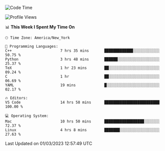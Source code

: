 <!--START_SECTION:waka-->
![Code Time](http://img.shields.io/badge/Code%20Time-183%20hrs%2021%20mins-blue)

![Profile Views](http://img.shields.io/badge/Profile%20Views-6-blue)

📊 **This Week I Spent My Time On** 

```text
🕑︎ Time Zone: America/New_York

💬 Programming Languages: 
C++                      7 hrs 35 mins       █████████████░░░░░░░░░░░░   50.75 % 
Python                   3 hrs 48 mins       ██████░░░░░░░░░░░░░░░░░░░   25.37 % 
TeX                      1 hr 23 mins        ██░░░░░░░░░░░░░░░░░░░░░░░   09.24 % 
C                        1 hr                ██░░░░░░░░░░░░░░░░░░░░░░░   06.69 % 
YAML                     19 mins             █░░░░░░░░░░░░░░░░░░░░░░░░   02.17 % 

🔥 Editors: 
VS Code                  14 hrs 58 mins      █████████████████████████   100.00 % 

💻 Operating System: 
Mac                      10 hrs 50 mins      ██████████████████░░░░░░░   72.37 % 
Linux                    4 hrs 8 mins        ███████░░░░░░░░░░░░░░░░░░   27.63 % 
```


 Last Updated on 01/03/2023 12:57:49 UTC
<!--END_SECTION:waka-->
